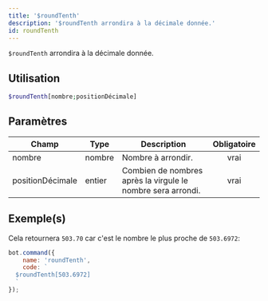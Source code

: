 ```yaml
---
title: '$roundTenth'
description: '$roundTenth arrondira à la décimale donnée.'
id: roundTenth
---
```


`$roundTenth` arrondira à la décimale donnée.

## Utilisation

```php
$roundTenth[nombre;positionDécimale]
```

## Paramètres

| Champ            | Type   | Description                                                 | Obligatoire |
| ---------------- | ------ | ----------------------------------------------------------- |:-----------:|
| nombre           | nombre | Nombre à arrondir.                                          |    vrai     |
| positionDécimale | entier | Combien de nombres après la virgule le nombre sera arrondi. |    vrai     |

## Exemple(s)

Cela retournera `503.70` car c'est le nombre le plus proche de `503.6972`:

```javascript
bot.command({
    name: 'roundTenth',
    code: `
  $roundTenth[503.6972]
  `
});
```